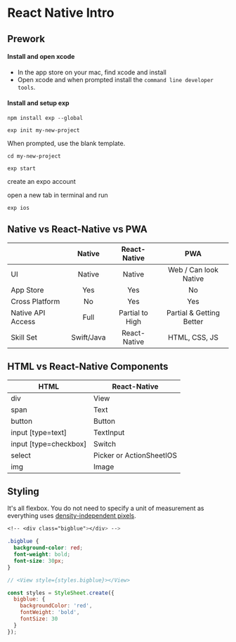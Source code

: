 # React Native Intro

## Prework

#### Install and open xcode
- In the app store on your mac, find xcode and install
- Open xcode and when prompted install the `command line developer tools`.

#### Install and setup exp
`npm install exp --global`

`exp init my-new-project`

When prompted, use the blank template.

`cd my-new-project`

`exp start`

create an expo account

open a new tab in terminal and run 

`exp ios`

## Native vs React-Native vs PWA 
|                   | Native        | React-Native | PWA | 
| ---               |   :-:         |   :-:  | :-: | 
| UI                | Native        | Native | Web / Can look Native |
| App Store         | Yes           | Yes    | No  |
| Cross Platform    | No            | Yes    | Yes |
| Native API Access | Full          | Partial to High | Partial & Getting Better |
| Skill Set         | Swift/Java    | React-Native | HTML, CSS, JS |

## HTML vs React-Native Components

| HTML | React-Native |
| --- | --- |
| div | View | 
| span | Text | 
| button | Button | 
| input [type=text] | TextInput | 
| input [type=checkbox] | Switch | 
| select | Picker or ActionSheetIOS | 
| img | Image | 

## Styling

It's all flexbox. You do not need to specify a unit of measurement as everything uses [density-independent pixels](https://medium.com/@0saurabhgour/react-native-density-independent-pixels-pixelratio-1f10d86f631).

```css
<!-- <div class="bigblue"></div> -->

.bigblue {
  background-color: red;
  font-weight: bold;
  font-size: 30px;
}
```

```jsx
// <View style={styles.bigblue}></View>

const styles = StyleSheet.create({
  bigblue: {
    backgroundColor: 'red',
    fontWeight: 'bold',
    fontSize: 30
  }
});
```